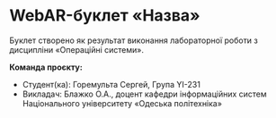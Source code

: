 # WebAR-буклет «Назва»

Буклет створено як результат виконання лабораторної роботи з дисципліни «Операційні системи».

**Команда проєкту:**
- Студент(ка): Горемульта Сергей, Група YI-231
- Викладач: Блажко О.А., доцент кафедри інформаційних систем Національного університету «Одеська політехніка»

